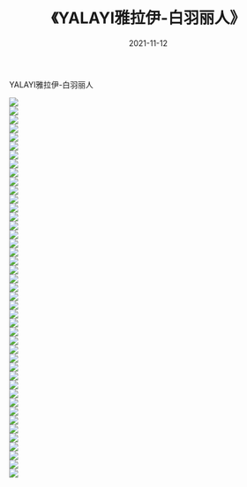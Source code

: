 ﻿---
layout: post
title:  《YALAYI雅拉伊-白羽丽人》
date:   2021-11-12
img: http://img.660000.xyz/Sharelink/网络美图/2021/YALAYI雅拉伊-白羽丽人/000.jpg
categories: [美女, 清纯, 唯美]
---

YALAYI雅拉伊-白羽丽人

  ![](http://img.660000.xyz/Sharelink/网络美图/2021/YALAYI雅拉伊-白羽丽人/001.jpg) <br> ![](http://img.660000.xyz/Sharelink/网络美图/2021/YALAYI雅拉伊-白羽丽人/002.jpg) <br> ![](http://img.660000.xyz/Sharelink/网络美图/2021/YALAYI雅拉伊-白羽丽人/003.jpg) <br> ![](http://img.660000.xyz/Sharelink/网络美图/2021/YALAYI雅拉伊-白羽丽人/004.jpg) <br> ![](http://img.660000.xyz/Sharelink/网络美图/2021/YALAYI雅拉伊-白羽丽人/005.jpg) <br> ![](http://img.660000.xyz/Sharelink/网络美图/2021/YALAYI雅拉伊-白羽丽人/006.jpg) <br> ![](http://img.660000.xyz/Sharelink/网络美图/2021/YALAYI雅拉伊-白羽丽人/007.jpg) <br> ![](http://img.660000.xyz/Sharelink/网络美图/2021/YALAYI雅拉伊-白羽丽人/008.jpg) <br> ![](http://img.660000.xyz/Sharelink/网络美图/2021/YALAYI雅拉伊-白羽丽人/009.jpg) <br> ![](http://img.660000.xyz/Sharelink/网络美图/2021/YALAYI雅拉伊-白羽丽人/010.jpg) <br> ![](http://img.660000.xyz/Sharelink/网络美图/2021/YALAYI雅拉伊-白羽丽人/011.jpg) <br> ![](http://img.660000.xyz/Sharelink/网络美图/2021/YALAYI雅拉伊-白羽丽人/012.jpg) <br> ![](http://img.660000.xyz/Sharelink/网络美图/2021/YALAYI雅拉伊-白羽丽人/013.jpg) <br> ![](http://img.660000.xyz/Sharelink/网络美图/2021/YALAYI雅拉伊-白羽丽人/014.jpg) <br> ![](http://img.660000.xyz/Sharelink/网络美图/2021/YALAYI雅拉伊-白羽丽人/015.jpg) <br> ![](http://img.660000.xyz/Sharelink/网络美图/2021/YALAYI雅拉伊-白羽丽人/016.jpg) <br> ![](http://img.660000.xyz/Sharelink/网络美图/2021/YALAYI雅拉伊-白羽丽人/017.jpg) <br> ![](http://img.660000.xyz/Sharelink/网络美图/2021/YALAYI雅拉伊-白羽丽人/018.jpg) <br> ![](http://img.660000.xyz/Sharelink/网络美图/2021/YALAYI雅拉伊-白羽丽人/019.jpg) <br> ![](http://img.660000.xyz/Sharelink/网络美图/2021/YALAYI雅拉伊-白羽丽人/020.jpg) <br> ![](http://img.660000.xyz/Sharelink/网络美图/2021/YALAYI雅拉伊-白羽丽人/021.jpg) <br> ![](http://img.660000.xyz/Sharelink/网络美图/2021/YALAYI雅拉伊-白羽丽人/022.jpg) <br> ![](http://img.660000.xyz/Sharelink/网络美图/2021/YALAYI雅拉伊-白羽丽人/023.jpg) <br> ![](http://img.660000.xyz/Sharelink/网络美图/2021/YALAYI雅拉伊-白羽丽人/024.jpg) <br> ![](http://img.660000.xyz/Sharelink/网络美图/2021/YALAYI雅拉伊-白羽丽人/025.jpg) <br> ![](http://img.660000.xyz/Sharelink/网络美图/2021/YALAYI雅拉伊-白羽丽人/026.jpg) <br> ![](http://img.660000.xyz/Sharelink/网络美图/2021/YALAYI雅拉伊-白羽丽人/027.jpg) <br> ![](http://img.660000.xyz/Sharelink/网络美图/2021/YALAYI雅拉伊-白羽丽人/028.jpg) <br> ![](http://img.660000.xyz/Sharelink/网络美图/2021/YALAYI雅拉伊-白羽丽人/029.jpg) <br> ![](http://img.660000.xyz/Sharelink/网络美图/2021/YALAYI雅拉伊-白羽丽人/030.jpg) <br> ![](http://img.660000.xyz/Sharelink/网络美图/2021/YALAYI雅拉伊-白羽丽人/031.jpg) <br> ![](http://img.660000.xyz/Sharelink/网络美图/2021/YALAYI雅拉伊-白羽丽人/032.jpg) <br> ![](http://img.660000.xyz/Sharelink/网络美图/2021/YALAYI雅拉伊-白羽丽人/033.jpg) <br> ![](http://img.660000.xyz/Sharelink/网络美图/2021/YALAYI雅拉伊-白羽丽人/034.jpg) <br> ![](http://img.660000.xyz/Sharelink/网络美图/2021/YALAYI雅拉伊-白羽丽人/035.jpg) <br> ![](http://img.660000.xyz/Sharelink/网络美图/2021/YALAYI雅拉伊-白羽丽人/036.jpg) <br> ![](http://img.660000.xyz/Sharelink/网络美图/2021/YALAYI雅拉伊-白羽丽人/037.jpg) <br> ![](http://img.660000.xyz/Sharelink/网络美图/2021/YALAYI雅拉伊-白羽丽人/038.jpg) <br> ![](http://img.660000.xyz/Sharelink/网络美图/2021/YALAYI雅拉伊-白羽丽人/039.jpg) <br> ![](http://img.660000.xyz/Sharelink/网络美图/2021/YALAYI雅拉伊-白羽丽人/040.jpg) <br> ![](http://img.660000.xyz/Sharelink/网络美图/2021/YALAYI雅拉伊-白羽丽人/041.jpg) <br> ![](http://img.660000.xyz/Sharelink/网络美图/2021/YALAYI雅拉伊-白羽丽人/042.jpg) <br> ![](http://img.660000.xyz/Sharelink/网络美图/2021/YALAYI雅拉伊-白羽丽人/043.jpg) <br>